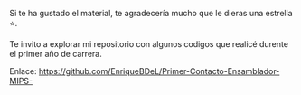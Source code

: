 Si te ha gustado el material, te agradecería mucho que le dieras una estrella ⭐.


Te invito a explorar mi repositorio con algunos codigos que realicé durente el primer año de carrera.

Enlace: https://github.com/EnriqueBDeL/Primer-Contacto-Ensamblador-MIPS-
